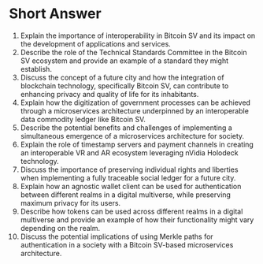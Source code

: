 # Short Answer

1. Explain the importance of interoperability in Bitcoin SV and its impact on the development of applications and services.
2. Describe the role of the Technical Standards Committee in the Bitcoin SV ecosystem and provide an example of a standard they might establish.
3. Discuss the concept of a future city and how the integration of blockchain technology, specifically Bitcoin SV, can contribute to enhancing privacy and quality of life for its inhabitants.
4. Explain how the digitization of government processes can be achieved through a microservices architecture underpinned by an interoperable data commodity ledger like Bitcoin SV.
5. Describe the potential benefits and challenges of implementing a simultaneous emergence of a microservices architecture for society.
6. Explain the role of timestamp servers and payment channels in creating an interoperable VR and AR ecosystem leveraging nVidia Holodeck technology.
7. Discuss the importance of preserving individual rights and liberties when implementing a fully traceable social ledger for a future city.
8. Explain how an agnostic wallet client can be used for authentication between different realms in a digital multiverse, while preserving maximum privacy for its users.
9. Describe how tokens can be used across different realms in a digital multiverse and provide an example of how their functionality might vary depending on the realm.
10. Discuss the potential implications of using Merkle paths for authentication in a society with a Bitcoin SV-based microservices architecture.
